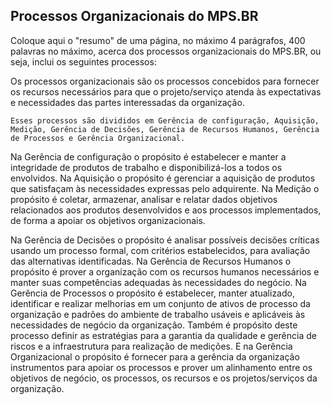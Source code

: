 ## Processos Organizacionais do MPS.BR

Coloque aqui o "resumo" de uma página, no máximo 4 parágrafos,
400 palavras no máximo, acerca dos processos organizacionais do
MPS.BR, ou seja, inclui os seguintes processos:

  Os processos organizacionais são os processos concebidos para fornecer os recursos necessários para que o projeto/serviço atenda às expectativas e necessidades das partes interessadas da organização. 
  
	Esses processos são divididos em Gerência de configuração, Aquisição, Medição, Gerência de Decisões, Gerência de Recursos Humanos, Gerência de Processos e Gerência Organizacional.
  
  Na Gerência de configuração o propósito é estabelecer e manter a integridade de produtos de trabalho e disponibilizá-los a todos os envolvidos. Na Aquisição o propósito é gerenciar a aquisição de produtos que satisfaçam às necessidades expressas pelo adquirente. Na Medição o propósito é coletar, armazenar, analisar e relatar dados objetivos relacionados aos produtos desenvolvidos e aos processos implementados, de forma a apoiar os objetivos organizacionais.
  
  Na Gerência de Decisões o propósito é analisar possíveis decisões críticas usando um processo formal, com critérios estabelecidos, para avaliação das alternativas identificadas. Na Gerência de Recursos Humanos o propósito é prover a organização com os recursos humanos necessários e manter suas competências adequadas às necessidades do negócio. Na Gerência de Processos o propósito é estabelecer, manter atualizado, identificar e realizar melhorias em um conjunto de ativos de processo da organização e padrões do ambiente de trabalho usáveis e aplicáveis às necessidades de negócio da organização. Também é propósito deste processo definir as estratégias para a garantia da qualidade e gerência de riscos e a infraestrutura para realização de medições. E na Gerência Organizacional o propósito é fornecer para a gerência da organização instrumentos para apoiar os processos e prover um alinhamento entre os objetivos de negócio, os processos, os recursos e os projetos/serviços da organização.

